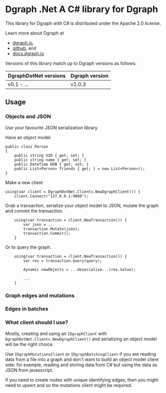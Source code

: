 # Dgraph .Net A C# library for Dgraph

This library for Dgraph with C# is distributed under the Apache 2.0 license.

Learn more about Dgraph at 

- [dgraph.io](https://dgraph.io/),
- [github](https://github.com/dgraph-io/dgraph), and
- [docs.dgraph.io](https://docs.dgraph.io/)

Versions of this library match up to Dgraph versions as follows:

| DgraphDotNet versions | Dgraph version |
| -------- | ------ |
| v0.1 - ... | v1.0.3 |

## Usage

### Objects and JSON

Use your favourite JSON serialization library.

Have an object model

```
public class Person
{
    public string UID { get; set; }
    public string name { get; set; }
    public DateTime DOB { get; set; }
    public List<Person> friends { get; } = new List<Person>();
}
```

Make a new client

```
using(var client = DgraphDotNet.Clients.NewDgraphClient()) {
    client.Connect("127.0.0.1:9080");
```

Grab a transaction, serialize your object model to JSON, mutate the graph and commit the transaction.

```
    using(var transaction = client.NewTransaction()) {
        var json = ...
        transaction.Mutate(json);
        transaction.Commit();
    }
```

Or to query the graph.

```
    using(var transaction = client.NewTransaction()) {
        var res = transaction.Query(query);
        
        dynamic newObjects = ...deserialize...(res.Value);

        ...
    }
```


### Graph edges and mutations

### Edges in batches

### What client should I use?

Mostly, creating and using an `IDgraphClient` with `DgraphDotNet.Clients.NewDgraphClient()` and serializing an object model will be the right choice.

Use `IDgraphMutationsClient` or `IDgraphBatchingClient` if you are reading data from a file into a graph and don't want to build an object model client side: for example, reading and storing data from C# but using the data as JSON from javasscript.

If you need to create nodes with unique identifying edges, then you might need to upsert and so the mutations client might be required.
